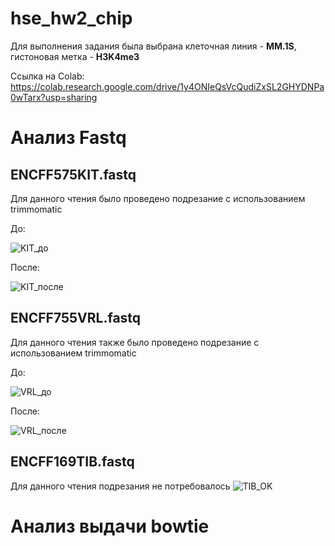 # hse_hw2_chip
Для выполнения задания была выбрана клеточная линия - **MM.1S**, гистоновая метка - **H3K4me3**

Ссылка на Colab: https://colab.research.google.com/drive/1y4ONIeQsVcQudiZxSL2GHYDNPa0wTarx?usp=sharing

# Анализ Fastq
## ENCFF575KIT.fastq
Для данного чтения было проведено подрезание с использованием trimmomatic

До:

![KIT_до](https://user-images.githubusercontent.com/93256219/156245397-3abd3916-0c0e-4688-b0ee-2129988b3801.png)

После: 

![KIT_после](https://user-images.githubusercontent.com/93256219/156245443-ea64cbe6-df20-4561-9972-fa3adf761a58.png)

## ENCFF755VRL.fastq
Для данного чтения также было проведено подрезание с использованием trimmomatic

До:

![VRL_до](https://user-images.githubusercontent.com/93256219/156245569-aeea20c9-7048-4fb4-b950-56e59a27b2ad.png)

После:

![VRL_после](https://user-images.githubusercontent.com/93256219/156245582-4f5dc9ad-c48b-4b63-a311-d8b80e07c7ba.png)

## ENCFF169TIB.fastq
Для данного чтения подрезания не потребовалось 
![TIB_OK](https://user-images.githubusercontent.com/93256219/156245677-ffea3fb8-1446-4c02-ab2b-73282822b50c.png)

# Анализ выдачи bowtie


